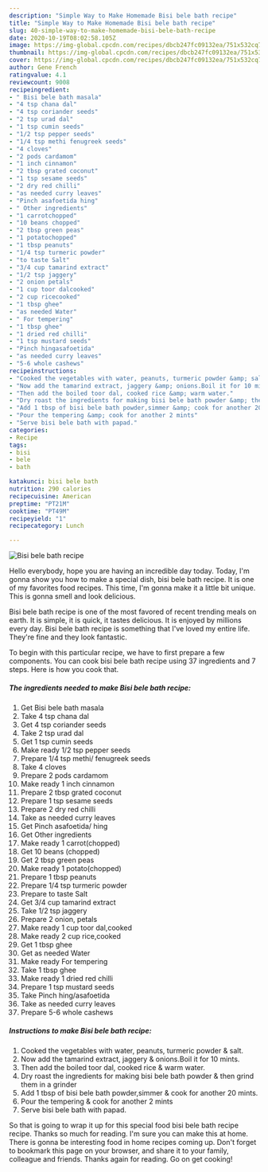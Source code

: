 ```yaml
---
description: "Simple Way to Make Homemade Bisi bele bath recipe"
title: "Simple Way to Make Homemade Bisi bele bath recipe"
slug: 40-simple-way-to-make-homemade-bisi-bele-bath-recipe
date: 2020-10-19T08:02:58.105Z
image: https://img-global.cpcdn.com/recipes/dbcb247fc09132ea/751x532cq70/bisi-bele-bath-recipe-recipe-main-photo.jpg
thumbnail: https://img-global.cpcdn.com/recipes/dbcb247fc09132ea/751x532cq70/bisi-bele-bath-recipe-recipe-main-photo.jpg
cover: https://img-global.cpcdn.com/recipes/dbcb247fc09132ea/751x532cq70/bisi-bele-bath-recipe-recipe-main-photo.jpg
author: Gene French
ratingvalue: 4.1
reviewcount: 9008
recipeingredient:
- " Bisi bele bath masala"
- "4 tsp chana dal"
- "4 tsp coriander seeds"
- "2 tsp urad dal"
- "1 tsp cumin seeds"
- "1/2 tsp pepper seeds"
- "1/4 tsp methi fenugreek seeds"
- "4 cloves"
- "2 pods cardamom"
- "1 inch cinnamon"
- "2 tbsp grated coconut"
- "1 tsp sesame seeds"
- "2 dry red chilli"
- "as needed curry leaves"
- "Pinch asafoetida hing"
- " Other ingredients"
- "1 carrotchopped"
- "10 beans chopped"
- "2 tbsp green peas"
- "1 potatochopped"
- "1 tbsp peanuts"
- "1/4 tsp turmeric powder"
- "to taste Salt"
- "3/4 cup tamarind extract"
- "1/2 tsp jaggery"
- "2 onion petals"
- "1 cup toor dalcooked"
- "2 cup ricecooked"
- "1 tbsp ghee"
- "as needed Water"
- " For tempering"
- "1 tbsp ghee"
- "1 dried red chilli"
- "1 tsp mustard seeds"
- "Pinch hingasafoetida"
- "as needed curry leaves"
- "5-6 whole cashews"
recipeinstructions:
- "Cooked the vegetables with water, peanuts, turmeric powder &amp; salt."
- "Now add the tamarind extract, jaggery &amp; onions.Boil it for 10 mints."
- "Then add the boiled toor dal, cooked rice &amp; warm water."
- "Dry roast the ingredients for making bisi bele bath powder &amp; then grind them in a grinder"
- "Add 1 tbsp of bisi bele bath powder,simmer &amp; cook for another 20 mints."
- "Pour the tempering &amp; cook for another 2 mints"
- "Serve bisi bele bath with papad."
categories:
- Recipe
tags:
- bisi
- bele
- bath

katakunci: bisi bele bath 
nutrition: 290 calories
recipecuisine: American
preptime: "PT21M"
cooktime: "PT49M"
recipeyield: "1"
recipecategory: Lunch

---
```



![Bisi bele bath recipe](https://img-global.cpcdn.com/recipes/dbcb247fc09132ea/751x532cq70/bisi-bele-bath-recipe-recipe-main-photo.jpg)

Hello everybody, hope you are having an incredible day today. Today, I'm gonna show you how to make a special dish, bisi bele bath recipe. It is one of my favorites food recipes. This time, I'm gonna make it a little bit unique. This is gonna smell and look delicious.

Bisi bele bath recipe is one of the most favored of recent trending meals on earth. It is simple, it is quick, it tastes delicious. It is enjoyed by millions every day. Bisi bele bath recipe is something that I've loved my entire life. They're fine and they look fantastic.




To begin with this particular recipe, we have to first prepare a few components. You can cook bisi bele bath recipe using 37 ingredients and 7 steps. Here is how you cook that.

<!--inarticleads1-->

##### The ingredients needed to make Bisi bele bath recipe:

1. Get  Bisi bele bath masala
1. Take 4 tsp chana dal
1. Get 4 tsp coriander seeds
1. Take 2 tsp urad dal
1. Get 1 tsp cumin seeds
1. Make ready 1/2 tsp pepper seeds
1. Prepare 1/4 tsp methi/ fenugreek seeds
1. Take 4 cloves
1. Prepare 2 pods cardamom
1. Make ready 1 inch cinnamon
1. Prepare 2 tbsp grated coconut
1. Prepare 1 tsp sesame seeds
1. Prepare 2 dry red chilli
1. Take as needed curry leaves
1. Get Pinch asafoetida/ hing
1. Get  Other ingredients
1. Make ready 1 carrot(chopped)
1. Get 10 beans (chopped)
1. Get 2 tbsp green peas
1. Make ready 1 potato(chopped)
1. Prepare 1 tbsp peanuts
1. Prepare 1/4 tsp turmeric powder
1. Prepare to taste Salt
1. Get 3/4 cup tamarind extract
1. Take 1/2 tsp jaggery
1. Prepare 2 onion, petals
1. Make ready 1 cup toor dal,cooked
1. Make ready 2 cup rice,cooked
1. Get 1 tbsp ghee
1. Get as needed Water
1. Make ready  For tempering
1. Take 1 tbsp ghee
1. Make ready 1 dried red chilli
1. Prepare 1 tsp mustard seeds
1. Take Pinch hing/asafoetida
1. Take as needed curry leaves
1. Prepare 5-6 whole cashews




<!--inarticleads2-->

##### Instructions to make Bisi bele bath recipe:

1. Cooked the vegetables with water, peanuts, turmeric powder &amp; salt.
1. Now add the tamarind extract, jaggery &amp; onions.Boil it for 10 mints.
1. Then add the boiled toor dal, cooked rice &amp; warm water.
1. Dry roast the ingredients for making bisi bele bath powder &amp; then grind them in a grinder
1. Add 1 tbsp of bisi bele bath powder,simmer &amp; cook for another 20 mints.
1. Pour the tempering &amp; cook for another 2 mints
1. Serve bisi bele bath with papad.




So that is going to wrap it up for this special food bisi bele bath recipe recipe. Thanks so much for reading. I'm sure you can make this at home. There is gonna be interesting food in home recipes coming up. Don't forget to bookmark this page on your browser, and share it to your family, colleague and friends. Thanks again for reading. Go on get cooking!
